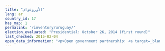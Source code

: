 ```yaml
---
title: "الأوروغواي"
lang: ar
country_id: 17
has_map: 1
permalink: '/inventory/uruguay/'
election_evaluated: "Presidential: October 26, 2014 (first round)"
last_checked: 2015-02-04
open_data_information: "<p>Open government partnership: <a target=_blank href=http://www.opengovpartnership.org/country/uruguay>http://www.opengovpartnership.org/country/uruguay</a><br>Government open data website: <a target=_blank href=https://catalogodatos.gub.uy>https://catalogodatos.gub.uy</a> (nothing on elections)</p>"
---
```

